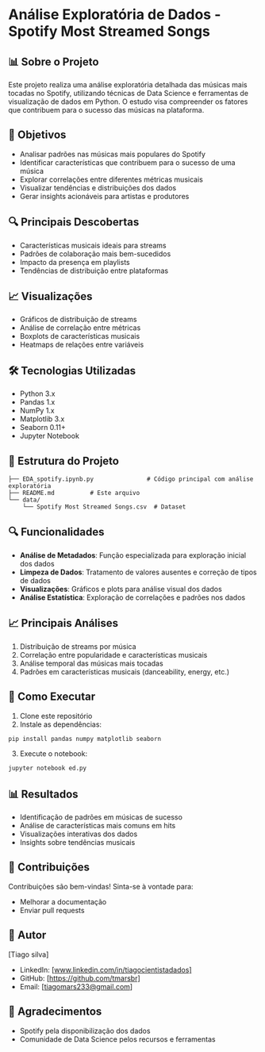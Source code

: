 # Análise Exploratória de Dados - Spotify Most Streamed Songs

## 📊 Sobre o Projeto
Este projeto realiza uma análise exploratória detalhada das músicas mais tocadas no Spotify, utilizando técnicas de Data Science e ferramentas de visualização de dados em Python. O estudo visa compreender os fatores que contribuem para o sucesso das músicas na plataforma.

## 🎯 Objetivos
- Analisar padrões nas músicas mais populares do Spotify
- Identificar características que contribuem para o sucesso de uma música
- Explorar correlações entre diferentes métricas musicais
- Visualizar tendências e distribuições dos dados
- Gerar insights acionáveis para artistas e produtores

## 🔍 Principais Descobertas
- Características musicais ideais para streams
- Padrões de colaboração mais bem-sucedidos
- Impacto da presença em playlists
- Tendências de distribuição entre plataformas

## 📈 Visualizações
- Gráficos de distribuição de streams
- Análise de correlação entre métricas
- Boxplots de características musicais
- Heatmaps de relações entre variáveis

## 🛠️ Tecnologias Utilizadas
- Python 3.x
- Pandas 1.x
- NumPy 1.x
- Matplotlib 3.x
- Seaborn 0.11+
- Jupyter Notebook

## 📁 Estrutura do Projeto
```
├── EDA_spotify.ipynb.py               # Código principal com análise exploratória
├── README.md          # Este arquivo
└── data/
    └── Spotify Most Streamed Songs.csv  # Dataset
```

## 🔍 Funcionalidades
- **Análise de Metadados**: Função especializada para exploração inicial dos dados
- **Limpeza de Dados**: Tratamento de valores ausentes e correção de tipos de dados
- **Visualizações**: Gráficos e plots para análise visual dos dados
- **Análise Estatística**: Exploração de correlações e padrões nos dados

## 📈 Principais Análises
1. Distribuição de streams por música
2. Correlação entre popularidade e características musicais
3. Análise temporal das músicas mais tocadas
4. Padrões em características musicais (danceability, energy, etc.)

## 🚀 Como Executar
1. Clone este repositório
2. Instale as dependências:
```bash
pip install pandas numpy matplotlib seaborn
```
3. Execute o notebook:
```bash
jupyter notebook ed.py
```

## 📊 Resultados
- Identificação de padrões em músicas de sucesso
- Análise de características mais comuns em hits
- Visualizações interativas dos dados
- Insights sobre tendências musicais

## 🤝 Contribuições
Contribuições são bem-vindas! Sinta-se à vontade para:
- Melhorar a documentação
- Enviar pull requests

## 👤 Autor
[Tiago silva]
- LinkedIn: [www.linkedin.com/in/tiagocientistadados]
- GitHub: [https://github.com/tmarsbr]
- Email: [tiagomars233@gmail.com]

## 🙏 Agradecimentos
- Spotify pela disponibilização dos dados
- Comunidade de Data Science pelos recursos e ferramentas